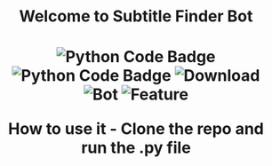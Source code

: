 <div align='center'>
  <h1>Welcome to Subtitle Finder Bot<h1/>
  
  
  ![Python Code Badge](https://img.shields.io/badge/-Python-blue?style=plastic&logo=Python&logoColor=white) ![Python Code Badge](https://img.shields.io/badge/Bot-Subtitle-orange)
  ![Download](https://img.shields.io/badge/Downloads-.str-red) ![Bot](https://img.shields.io/badge/Bot-Subtitle-orange)
  ![Feature](https://img.shields.io/badge/More%20Feature-Comming%20Soon-blue)
  
  How to use it - Clone the repo and run the .py file
</div>


